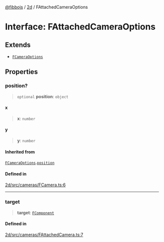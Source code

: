 [@fibbojs](/api/index) / [2d](/api/2d) / FAttachedCameraOptions

# Interface: FAttachedCameraOptions

## Extends

- [`FCameraOptions`](FCameraOptions.md)

## Properties

### position?

> `optional` **position**: `object`

#### x

> **x**: `number`

#### y

> **y**: `number`

#### Inherited from

[`FCameraOptions`](FCameraOptions.md).[`position`](FCameraOptions.md#position)

#### Defined in

[2d/src/cameras/FCamera.ts:6](https://github.com/fibbojs/fibbo/blob/fe513db46f793b2520946de03583c9b4464b47bc/packages/2d/src/cameras/FCamera.ts#L6)

***

### target

> **target**: [`FComponent`](../classes/FComponent.md)

#### Defined in

[2d/src/cameras/FAttachedCamera.ts:7](https://github.com/fibbojs/fibbo/blob/fe513db46f793b2520946de03583c9b4464b47bc/packages/2d/src/cameras/FAttachedCamera.ts#L7)
